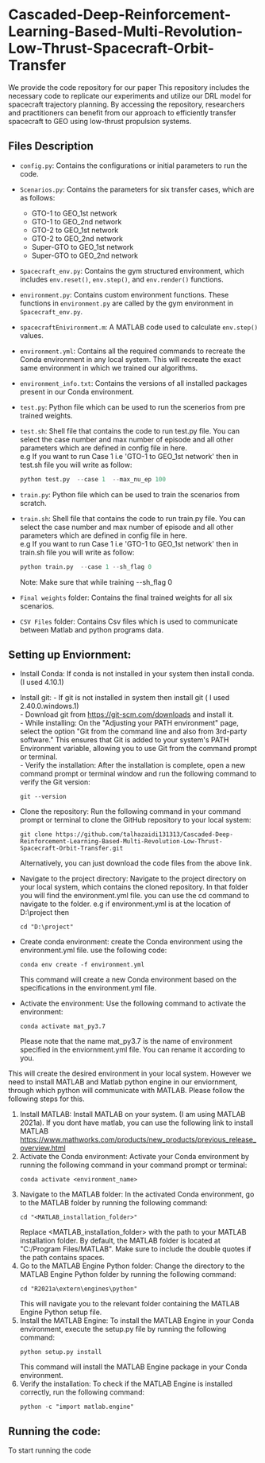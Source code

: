 # Cascaded-Deep-Reinforcement-Learning-Based-Multi-Revolution-Low-Thrust-Spacecraft-Orbit-Transfer
We provide the code repository for our paper This repository includes the necessary code to replicate our experiments and utilize our DRL model for spacecraft trajectory planning. By accessing the repository, researchers and practitioners can benefit from our approach to efficiently transfer spacecraft to GEO using low-thrust propulsion systems.

## Files Description

- `config.py`: Contains the configurations or initial parameters to run the code.

- `Scenarios.py`: Contains the parameters for six transfer cases, which are as follows:
    - GTO-1 to GEO_1st network
    - GTO-1 to GEO_2nd network
    - GTO-2 to GEO_1st network
    - GTO-2 to GEO_2nd network
    - Super-GTO to GEO_1st network
    - Super-GTO to GEO_2nd network

- `Spacecraft_env.py`: Contains the gym structured environment, which includes `env.reset()`, `env.step()`, and `env.render()` functions.

- `environment.py`: Contains custom environment functions. These functions in `environment.py` are called by the gym environment in `Spacecraft_env.py`.

- `spacecraftEnivironment.m`: A MATLAB code used to calculate `env.step()` values.

- `environment.yml`: Contains all the required commands to recreate the Conda environment in any local system. This will recreate the exact same environment in which we trained our algorithms.

- `environment_info.txt`: Contains the versions of all installed packages present in our Conda environment.

- `test.py`: Python file which can be used to run the scenerios from pre trained weights.
- `test.sh`: Shell file that contains the code to run test.py file. You can select the case number and max number of episode and all other parameters which are defined in config file in here. <br>
             e.g If you want to run Case 1 i.e 'GTO-1 to GEO_1st network' then in test.sh file you will write as follow:
  ```python
  python test.py  --case 1  --max_nu_ep 100
  ```

- `train.py`: Python file which can be used to train the scenarios from scratch.
- `train.sh`: Shell file that contains the code to run train.py file. You can select the case number and max number of episode and all other parameters which are defined in config file in here. <br>
             e.g If you want to run Case 1 i.e 'GTO-1 to GEO_1st network' then in train.sh file you will write as follow:
  ```python
  python train.py  --case 1 --sh_flag 0
  ```
   Note:  Make sure that while training --sh_flag 0 
- `Final weights` folder: Contains the final trained weights for all six scenarios.
- `CSV Files` folder:  Contains Csv files which is used to communicate between Matlab and python programs data. 

## Setting up Enviornment:


- Install Conda:       If conda is not installed in your system then install conda. (I used 4.10.1) <br>
- Install git:         - If git is not installed in system then install git ( I used 2.40.0.windows.1)<br>
                        - Download git from  https://git-scm.com/downloads and install it. <br>
                        - While installing: On the "Adjusting your PATH environment" page, select the option "Git from the command line and also from 3rd-party software." This ensures that Git is added to your system's PATH 
                          Environment variable, allowing you to use Git from the command prompt or terminal.<br>
                        - Verify the installation:  After the installation is complete, open a new command prompt or terminal window and run the following command to verify the Git version:

   ```shell
   git --version
- Clone the repository: Run the following command in your command prompt or terminal to clone the GitHub repository to your local system:

     ```shell
     git clone https://github.com/talhazaidi131313/Cascaded-Deep-Reinforcement-Learning-Based-Multi-Revolution-Low-Thrust-Spacecraft-Orbit-Transfer.git
     ```
   Alternatively, you can just download the code files from the above link. 
            
- Navigate to the project directory:  Navigate to the project directory on your local system, which contains the cloned repository. In that folder you will find the environment.yml file. you can use the cd command 
                                       to navigate to the folder. e.g if environment.yml is at the location of D:\project then
   ```shell   
   cd "D:\project"
- Create conda environment: create the Conda environment using the environment.yml file. use the following code: <br>
   ```shell
   conda env create -f environment.yml  
   ```
   This command will create a new Conda environment based on the specifications in the environment.yml file. <br>
- Activate the environment: Use the following command to activate the environment: 
   ```shell                                        
   conda activate mat_py3.7  
   ```
   Please note that the name mat_py3.7 is the name of environment specified in the enviornment.yml file. You can rename it according to you.  <br>


This will create the desired environment in your local system. However we need to install MATLAB and Matlab python engine in our enviornment, through which python will communicate with MATLAB. Please follow the following steps for this. <br>
 
1. Install MATLAB: Install MATLAB on your system. (I am using MATLAB 2021a). If you dont have matlab, you can use the following link to  install MATLAB <br> https://www.mathworks.com/products/new_products/previous_release_overview.html <br>
2. Activate the Conda environment: Activate your Conda environment by running the following command in your command prompt or terminal:
   ```shell
   conda activate <environment_name>
   ```
3. Navigate to the MATLAB folder: In the activated Conda environment, go to the MATLAB folder by running the following command:
   ```shell   
   cd "<MATLAB_installation_folder>"  
   ```
   Replace <MATLAB_installation_folder> with the path to your MATLAB installation folder. By default, the MATLAB folder is located at "C:/Program Files/MATLAB". Make sure to include the double quotes if the path contains 
   spaces.
4. Go to the MATLAB Engine Python folder: Change the directory to the MATLAB Engine Python folder by running the following command:
   ```shell
   cd "R2021a\extern\engines\python"  
   ```
   This will navigate you to the relevant folder containing the MATLAB Engine Python setup file.
5. Install the MATLAB Engine: To install the MATLAB Engine in your Conda environment, execute the setup.py file by running the following command:
   ```shell
   python setup.py install  
   ```
   This command will install the MATLAB Engine package in your Conda environment.
6. Verify the installation: To check if the MATLAB Engine is installed correctly, run the following command:
   ```shell
   python -c "import matlab.engine" 
   ```

## Running the code:

To start running the code 
